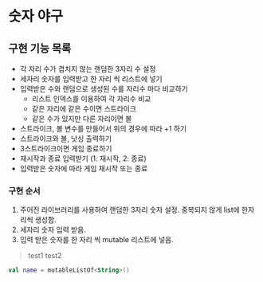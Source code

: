 # 숫자 야구
## 구현 기능 목록
- 각 자리 수가 겹치지 않는 랜덤한 3자리 수 설정
- 세자리 숫자를 입력받고 한 자리 씩 리스트에 넣기
- 입력받은 수와 랜덤으로 생성된 수를 자리수 마다 비교하기
  - 리스트 인덱스를 이용하여 각 자리수 비교
  - 같은 자리에 같은 수이면 스트라이크
  - 같은 수가 있지만 다른 자리이면 볼
- 스트라이크, 볼 변수를 만들어서 위의 경우에 따라 +1 하기
- 스트라이크와 볼, 낫싱 출력하기
- 3스트라이크이면 게임 종료하기
- 재시작과 종료 입력받기 (1: 재시작, 2: 종료)
- 입력받은 숫자에 따라 게임 재시작 또는 종료

### 구현 순서
1. 주어진 라이브러리를 사용하여 랜덤한 3자리 숫자 설정.
중복되지 않게 list에 한자리씩 생성함.
2. 세자리 숫자 입력 받음.
3. 입력 받은 숫자를 한 자리 씩 mutable 리스트에 넣음.

> test1
> test2

```kotlin
val name = mutableListOf<String>()
```
